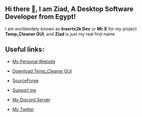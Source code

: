 ## Hi there 👋, I am **Ziad**, A **Desktop Software Developer** from **Egypt**!
I am worldwidely known as **Insertx2k Dev** or **Mr.X** for my project **Temp_Cleaner GUI**, and **Ziad** is just my real first name


## Useful links:

* [My Personal Website](https://insertx2k.github.io/mrx)

* [Download Temp_Cleaner GUI](https://insertx2k.github.io/temp_cleaner_gui)

* [SourceForge](https://sourceforge.net/u/mrxofficial/profile/)

* [Support me](https://www.buymeacoffee.com/insertx2kdev)

* [My Discord Server](https://discord.com/invite/HUMsUpaaHn)

* [My Twitter](https://twitter.com/insertplayztw)
<!--
**InsertX2k/InsertX2k** is a ✨ _special_ ✨ repository because its `README.md` (this file) appears on your GitHub profile.

Here are some ideas to get you started:

- 🔭 I’m currently working on ...
- 🌱 I’m currently learning ...
- 👯 I’m looking to collaborate on ...
- 🤔 I’m looking for help with ...
- 💬 Ask me about ...
- 📫 How to reach me: ...
- 😄 Pronouns: ...
- ⚡ Fun fact: ...
-->
